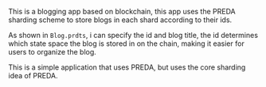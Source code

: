This is a blogging app based on blockchain, this app uses the PREDA sharding scheme to store blogs in each shard according to their ids.

As shown in `Blog.prdts`, i can specify the id and blog title, the id determines which state space the blog is stored in on the chain, making it easier for users to organize the blog.

This is a simple application that uses PREDA, but uses the core sharding idea of PREDA.